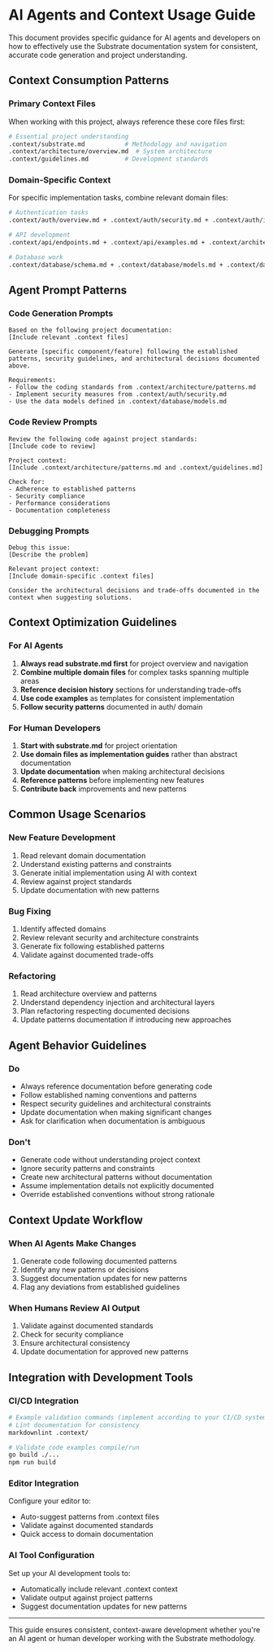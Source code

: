# AI Agents and Context Usage Guide

This document provides specific guidance for AI agents and developers on how to effectively use the Substrate documentation system for consistent, accurate code generation and project understanding.

## Context Consumption Patterns

### Primary Context Files
When working with this project, always reference these core files first:

```bash
# Essential project understanding
.context/substrate.md           # Methodology and navigation
.context/architecture/overview.md  # System architecture
.context/guidelines.md          # Development standards
```

### Domain-Specific Context
For specific implementation tasks, combine relevant domain files:

```bash
# Authentication tasks
.context/auth/overview.md + .context/auth/security.md + .context/auth/integration.md

# API development
.context/api/endpoints.md + .context/api/examples.md + .context/architecture/patterns.md

# Database work
.context/database/schema.md + .context/database/models.md + .context/database/migrations.md
```

## Agent Prompt Patterns

### Code Generation Prompts
```
Based on the following project documentation:
[Include relevant .context files]

Generate [specific component/feature] following the established patterns, security guidelines, and architectural decisions documented above.

Requirements:
- Follow the coding standards from .context/architecture/patterns.md
- Implement security measures from .context/auth/security.md
- Use the data models defined in .context/database/models.md
```

### Code Review Prompts
```
Review the following code against project standards:
[Include code to review]

Project context:
[Include .context/architecture/patterns.md and .context/guidelines.md]

Check for:
- Adherence to established patterns
- Security compliance
- Performance considerations
- Documentation completeness
```

### Debugging Prompts
```
Debug this issue:
[Describe the problem]

Relevant project context:
[Include domain-specific .context files]

Consider the architectural decisions and trade-offs documented in the context when suggesting solutions.
```

## Context Optimization Guidelines

### For AI Agents
1. **Always read substrate.md first** for project overview and navigation
2. **Combine multiple domain files** for complex tasks spanning multiple areas
3. **Reference decision history** sections for understanding trade-offs
4. **Use code examples** as templates for consistent implementation
5. **Follow security patterns** documented in auth/ domain

### For Human Developers
1. **Start with substrate.md** for project orientation
2. **Use domain files as implementation guides** rather than abstract documentation
3. **Update documentation** when making architectural decisions
4. **Reference patterns** before implementing new features
5. **Contribute back** improvements and new patterns

## Common Usage Scenarios

### New Feature Development
1. Read relevant domain documentation
2. Understand existing patterns and constraints
3. Generate initial implementation using AI with context
4. Review against project standards
5. Update documentation with new patterns

### Bug Fixing
1. Identify affected domains
2. Review relevant security and architecture constraints
3. Generate fix following established patterns
4. Validate against documented trade-offs

### Refactoring
1. Read architecture overview and patterns
2. Understand dependency injection and architectural layers
3. Plan refactoring respecting documented decisions
4. Update patterns documentation if introducing new approaches

## Agent Behavior Guidelines

### Do
- Always reference documentation before generating code
- Follow established naming conventions and patterns
- Respect security guidelines and architectural constraints
- Update documentation when making significant changes
- Ask for clarification when documentation is ambiguous

### Don't
- Generate code without understanding project context
- Ignore security patterns and constraints
- Create new architectural patterns without documentation
- Assume implementation details not explicitly documented
- Override established conventions without strong rationale

## Context Update Workflow

### When AI Agents Make Changes
1. Generate code following documented patterns
2. Identify any new patterns or decisions
3. Suggest documentation updates for new patterns
4. Flag any deviations from established guidelines

### When Humans Review AI Output
1. Validate against documented standards
2. Check for security compliance
3. Ensure architectural consistency
4. Update documentation for approved new patterns

## Integration with Development Tools

### CI/CD Integration
```bash
# Example validation commands (implement according to your CI/CD system)
# Lint documentation for consistency
markdownlint .context/

# Validate code examples compile/run
go build ./...
npm run build
```

### Editor Integration
Configure your editor to:
- Auto-suggest patterns from .context files
- Validate against documented standards
- Quick access to domain documentation

### AI Tool Configuration
Set up your AI development tools to:
- Automatically include relevant .context context
- Validate output against project patterns
- Suggest documentation updates for new patterns

---

This guide ensures consistent, context-aware development whether you're an AI agent or human developer working with the Substrate methodology.